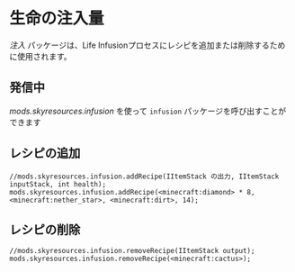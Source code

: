 # 生命の注入量

*注入* パッケージは、Life Infusionプロセスにレシピを追加または削除するために使用されます。

## 発信中

*mods.skyresources.infusion* を使って `infusion` パッケージを呼び出すことができます

## レシピの追加

```zenscript
//mods.skyresources.infusion.addRecipe(IItemStack の出力, IItemStack inputStack, int health);
mods.skyresources.infusion.addRecipe(<minecraft:diamond> * 8, <minecraft:nether_star>, <minecraft:dirt>, 14);
```

## レシピの削除

```zenscript
//mods.skyresources.infusion.removeRecipe(IItemStack output);
mods.skyresources.infusion.removeRecipe(<minecraft:cactus>);
```